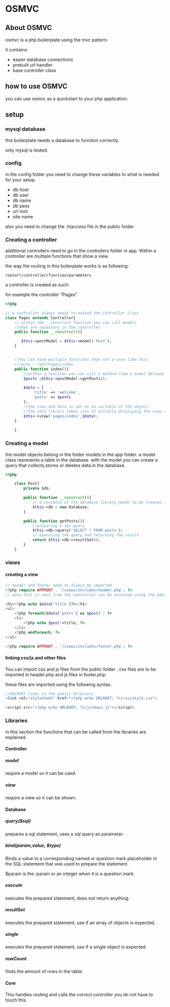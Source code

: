 # OSMVC

## About OSMVC

osmvc is a php boilerplate using the mvc pattern.

it contains:

- easier database connections
- prebuilt url handler
- base controller class

## how to use OSMVC

you can use osmvc as a quickstart to your php application.

## setup

### mysql database
this boilerplate needs a database to function correctly.

only mysql is tested.

### config
in the config folder you need to change these variables to what is needed for your setup.
- db host
- db user
- db name
- db pass
- url root
- site name

also you need to change the .htaccess file in the public folder.

### Creating a controller

additional controllers need to go in the controllers folder in app.
Within a controller are multiple functions that show a view.

the way the routing in this boilerplate works is as following:
```
rooturl/controller/function/parameters
```
a controller is created as such:

for example the controller "Pages"
```php
<?php

// a controller always needs to extend the Controller class
class Pages extends Controller{
    // within the __construct function you can call models 
    //that are necessary in the controller
    public function __construct(){

       $this->postModel = $this->model('Post');
    }


    //You can have multiple functions that set a view like this
    //route : root/Pages/index
    public function index(){
        //within a function you can call a method from a model defined in construct
        $posts =$this->postModel->getPosts();

        $data = [
            'title' => 'welcome',
            'posts' => $posts
        ];
        //the view and data is set as an variable of the object.
        //the core library takes care of actually displaying the view to the user
        $this->view('pages/index',$data);
    }
   
    }


```

### Creating a model
the model objects belong in the folder models in the app folder. a model class represents a table in the database. with the model you can create a query that collects,stores or deletes data in the database.

```php
<?php

    class Post{
        private $db;

        public function __construct(){
            // a instance of the database library needs to be created so calls can be made
            $this->db = new Database;
        }

        public function getPosts(){
            //preparing a sql query
            $this->db->query('SELECT * FROM posts');
            // executing the query and returning the result
            return $this->db->resultSet();
        }
    }
```

### views

#### creating a view

```php
// header and footer need to always be imported
<?php require APPROOT . '/views/includes/header.php'; ?>
// data that is sent from the controller can be accessed using the $data['param'] method

<h1><?php echo $data['title']?></h1>
<ul>
    <?php foreach($data['posts'] as $post) : ?>
    <li>
        <?php echo $post->title; ?>
    </li>
    <?php endforeach; ?>
</ul>

<?php require APPROOT . '/views/includes/footer.php'; ?>
```
#### linking css/js and other files 

You can import css and js files from the public folder .
css files are to be imported in header.php and js files in footer.php.

these files are imported using the following syntax.
```php
//URLROOT links to the public directory
<link rel="stylesheet" href="<?php echo URLROOT; ?>/css/style.css">

<script src="<?php echo URLROOT; ?>/js/main.js"></script>
```

### Libraries
in this section the functions that can be called from the libraries are explained.


#### Controller

##### model
require a model so it can be used.

##### view
require a view so it can be shown.

#### Database

##### query($sql)
prepares a sql statement, uses a sql query as parameter.

##### bind($param,$value, $type)
Binds a value to a corresponding named or question mark placeholder in the SQL statement that was used to prepare the statement.

$param is the :param or an integer when it is a question mark.

##### execute
executes the prepared statement, does not return anything.

##### resultSet
executes the prepared statement, use if an array of objects is expected.

##### single
executes the prepared statement, use if a single object is expected.

##### rowCount
finds the amount of rows in the table.
#### Core

This handles routing and calls the correct controller you do not have to touch this.
